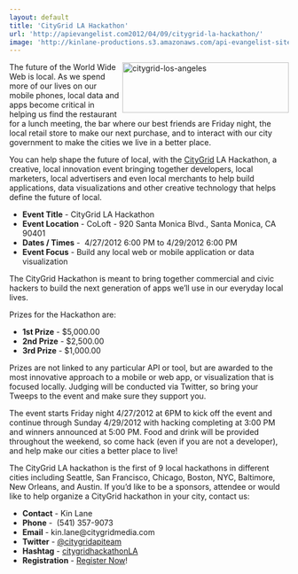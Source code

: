 ```yaml
---
layout: default
title: 'CityGrid LA Hackathon'
url: 'http://apievangelist.com2012/04/09/citygrid-la-hackathon/'
image: 'http://kinlane-productions.s3.amazonaws.com/api-evangelist-site/blog/citygrid-los-angeles.png'
---
```



<p>
     <a href="http://citygridhackathonla.eventbrite.com/"><img  title="citygrid-los-angeles" src="http://www.citygridmedia.com/developer/wp-content/uploads/2012/04/citygrid-los-angeles-300x91.png"  width="300" height="91" align="right" /></a>The future of the World Wide Web is local. As we spend more of our lives on our mobile phones, local data and apps become critical in helping us find the restaurant for a lunch meeting, the bar where our best friends are Friday night, the local retail store to make our next purchase, and to interact with our city government to make the cities we live in a better place.
</p>
<p>
     You can help shape the future of local, with the <a title="CityGrid" href="http://www.citygrid.com/">CityGrid</a> LA Hackathon, a creative, local innovation event bringing together developers, local marketers, local advertisers and even local merchants to help build applications, data visualizations and other creative technology that helps define the future of local.
</p>
<ul >
     <li>
          <strong>Event Title</strong> - CityGrid LA Hackathon
     </li>
     <li>
          <strong>Event Location</strong> - CoLoft - 920 Santa Monica Blvd., Santa Monica, CA 90401
     </li>
     <li>
          <strong>Dates / Times</strong> -  4/27/2012 6:00 PM to 4/29/2012 6:00 PM
     </li>
     <li>
          <strong>Event Focus</strong> - Build any local web or mobile application or data visualization
     </li>
</ul>
<p>
     The CityGrid Hackathon is meant to bring together commercial and civic hackers to build the next generation of apps we’ll use in our everyday local lives.
</p>
<p>
     Prizes for the Hackathon are:
</p>
<ul >
     <li>
          <strong>1st Prize</strong> - $5,000.00
     </li>
     <li>
          <strong>2nd Prize</strong> - $2,500.00
     </li>
     <li>
          <strong>3rd Prize</strong> - $1,000.00
     </li>
</ul>
<p>
     Prizes are not linked to any particular API or tool, but are awarded to the most innovative approach to a mobile or web app, or visualization that is focused locally. Judging will be conducted via Twitter, so bring your Tweeps to the event and make sure they support you.
</p>
<p>
     The event starts Friday night 4/27/2012 at 6PM to kick off the event and continue through Sunday 4/29/2012 with hacking completing at 3:00 PM and winners announced at 5:00 PM. Food and drink will be provided throughout the weekend, so come hack (even if you are not a developer), and help make our cities a better place to live!
</p>
<p>
     The CityGrid LA hackathon is the first of 9 local hackathons in different cities including Seattle, San Francisco, Chicago, Boston, NYC, Baltimore, New Orleans, and Austin. If you’d like to be a sponsors, attendee or would like to help organize a CityGrid hackathon in your city, contact us:
</p>
<ul >
     <li>
          <strong>Contact</strong> - Kin Lane
     </li>
     <li>
          <strong>Phone</strong> -  (541) 357-9073
     </li>
     <li>
          <strong>Email</strong> - kin.lane@citygridmedia.com
     </li>
     <li>
          <strong>Twitter</strong> - <a title="@CityGridAPITeam" href="https://twitter.com/!/CityGridAPITeam">@citygridapiteam</a>
     </li>
     <li>
          <strong>Hashtag</strong> - <a title="citygridhackathonla" href="https://twitter.com/!/search/realtime/%23citygridhackathonLA">citygridhackathonLA</a>
     </li>
     <li>
          <strong>Registration</strong> - <a title="Register Now" href="http://citygridhackathonla.eventbrite.com/">Register Now</a>!
     </li>
</ul>
